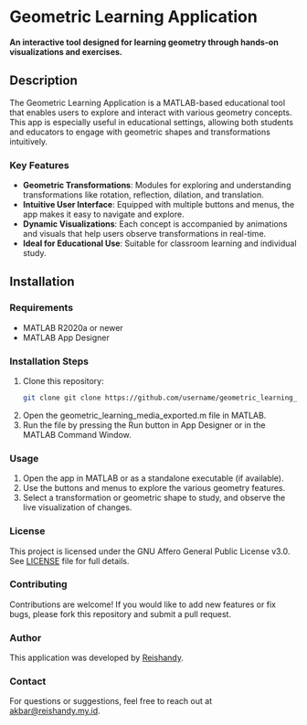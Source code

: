 # Geometric Learning Application

**An interactive tool designed for learning geometry through hands-on visualizations and exercises.**

## Description
The Geometric Learning Application is a MATLAB-based educational tool that enables users to explore and interact with various geometry concepts. This app is especially useful in educational settings, allowing both students and educators to engage with geometric shapes and transformations intuitively.

### Key Features
- **Geometric Transformations**: Modules for exploring and understanding transformations like rotation, reflection, dilation, and translation.
- **Intuitive User Interface**: Equipped with multiple buttons and menus, the app makes it easy to navigate and explore.
- **Dynamic Visualizations**: Each concept is accompanied by animations and visuals that help users observe transformations in real-time.
- **Ideal for Educational Use**: Suitable for classroom learning and individual study.

## Installation
### Requirements
- MATLAB R2020a or newer
- MATLAB App Designer

### Installation Steps
1. Clone this repository:
   ```bash
   git clone git clone https://github.com/username/geometric_learning_app.git
   ```
2. Open the geometric_learning_media_exported.m file in MATLAB.
3. Run the file by pressing the Run button in App Designer or in the MATLAB Command Window.

### Usage
1. Open the app in MATLAB or as a standalone executable (if available).
2. Use the buttons and menus to explore the various geometry features.
3. Select a transformation or geometric shape to study, and observe the live visualization of changes.

### License
This project is licensed under the GNU Affero General Public License v3.0. See [LICENSE](LICENSE) file for full details.

### Contributing
Contributions are welcome! If you would like to add new features or fix bugs, please fork this repository and submit a pull request.

### Author
This application was developed by [Reishandy](https://github.com/Reishandy).

### Contact
For questions or suggestions, feel free to reach out at [akbar@reishandy.my.id](mailto:akbar@reishandy.my.id).
